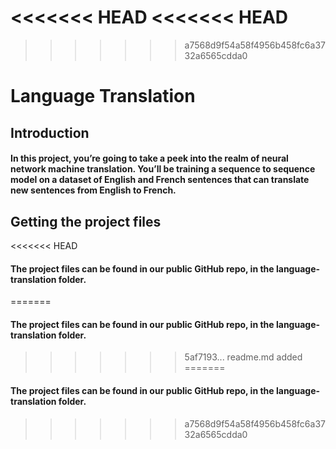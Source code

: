 <<<<<<< HEAD
<<<<<<< HEAD
=======
>>>>>>> a7568d9f54a58f4956b458fc6a3732a6565cdda0
# Language Translation
## Introduction
#### In this project, you’re going to take a peek into the realm of neural network machine translation. You’ll be training a sequence to sequence model on a dataset of English and French sentences that can translate new sentences from English to French.

## Getting the project files
<<<<<<< HEAD
#### The project files can be found in our public GitHub repo, in the language-translation folder.
=======
#### The project files can be found in our public GitHub repo, in the language-translation folder.
>>>>>>> 5af7193... readme.md added
=======
#### The project files can be found in our public GitHub repo, in the language-translation folder. 
>>>>>>> a7568d9f54a58f4956b458fc6a3732a6565cdda0
